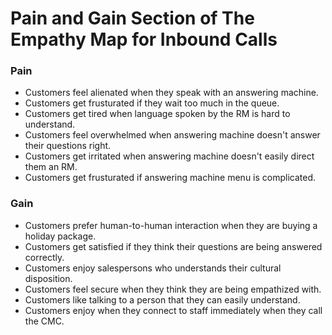 # Pain and Gain Section of The Empathy Map for Inbound Calls

### Pain

* Customers feel alienated when they speak with an answering machine.
* Customers get frusturated if they wait too much in the queue.
* Customers get tired when language spoken by the RM is hard to understand.
* Customers feel overwhelmed when answering machine doesn't answer their questions right.
* Customers get irritated when answering machine doesn't easily direct them an RM.
* Customers get frusturated if answering machine menu is complicated.

### Gain

* Customers prefer human-to-human interaction when they are buying a holiday package.
* Customers get satisfied if they think their questions are being answered correctly.
* Customers enjoy salespersons who understands their cultural disposition.
* Customers feel secure when they think they are being empathized with.
* Customers like talking to a person that they can easily understand.
* Customers enjoy when they connect to staff immediately when they call the CMC.